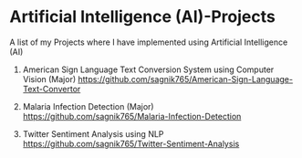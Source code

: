 # Artificial Intelligence (AI)-Projects
A list of my Projects where I have implemented using Artificial Intelligence (AI)

1. American Sign Language Text Conversion System using Computer Vision (Major)     https://github.com/sagnik765/American-Sign-Language-Text-Convertor

2. Malaria Infection Detection (Major)    https://github.com/sagnik765/Malaria-Infection-Detection

3. Twitter Sentiment Analysis using NLP    https://github.com/sagnik765/Twitter-Sentiment-Analysis
